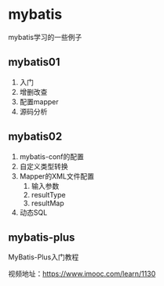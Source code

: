 # mybatis

mybatis学习的一些例子

## mybatis01

1. 入门
2. 增删改查
3. 配置mapper
4. 源码分析

## mybatis02

1. mybatis-conf的配置
2. 自定义类型转换
3. Mapper的XML文件配置
   1. 输入参数
   2. resultType
   3. resultMap
4. 动态SQL

## mybatis-plus

MyBatis-Plus入门教程

视频地址：<https://www.imooc.com/learn/1130>
